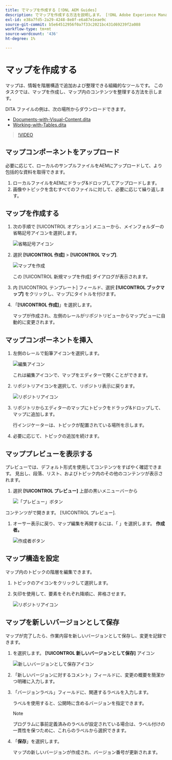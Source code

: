 ```yaml
---
title: でマップを作成する [!DNL AEM Guides]
description: でマップを作成する方法を説明します。 [!DNL Adobe Experience Manager Guides]
exl-id: e38a7fd5-2a29-4248-8e8f-e6a87e1eae9c
source-git-commit: b5e64512956f0a7f33c2021bc431d69239f2a088
workflow-type: tm+mt
source-wordcount: '436'
ht-degree: 1%

---
```


# マップを作成する

マップは、情報を階層構造で追加および整理できる組織的なツールです。 このタスクでは、マップを作成し、マップ内のコンテンツを整理する方法を示します。

DITA ファイルの例は、次の場所からダウンロードできます。

* [Documents-with-Visual-Content.dita](assets/working-with-maps/Documents-with-Visual-Content.dita)
* [Working-with-Tables.dita](assets/working-with-maps/Working-with-Tables.dita)

>[!VIDEO](https://video.tv.adobe.com/v/336725?quality=12&learn=on)

## マップコンポーネントをアップロード

必要に応じて、ローカルのサンプルファイルをAEMにアップロードして、より包括的な資料を取得できます。

1. ローカルファイルをAEMにドラッグ&amp;ドロップしてアップロードします。
1. 画像やトピックを含むすべてのファイルに対して、必要に応じて繰り返します。

## マップを作成する

1. 次の手順で [!UICONTROL オプション] メニューから、メインフォルダーの省略記号アイコンを選択します。

   ![省略記号アイコン](images/lesson-8/ellipses-9.png)

1. 選択 **[!UICONTROL 作成]** > **[!UICONTROL マップ]**.


   ![マップを作成](images/lesson-8/create-map-with-markings.png)

   この [!UICONTROL 新規マップを作成] ダイアログが表示されます。

1. 内 [!UICONTROL テンプレート] フィールド、選択 **[!UICONTROL ブックマップ]** をクリックし、マップにタイトルを付けます。
1. 「**[!UICONTROL 作成]**」を選択します。

   マップが作成され、左側のレールがリポジトリビューからマップビューに自動的に変更されます。

## マップコンポーネントを挿入

1. 左側のレールで鉛筆アイコンを選択します。

   ![編集アイコン](images/lesson-8/pencil-icon.png)

   これは編集アイコンで、マップをエディターで開くことができます。

1. リポジトリアイコンを選択して、リポジトリ表示に戻ります。

   ![リポジトリアイコン](images/common/repository-icon.png)

1. リポジトリからエディターのマップにトピックをドラッグ&amp;ドロップして、マップに追加します。

   行インジケーターは、トピックが配置されている場所を示します。

1. 必要に応じて、トピックの追加を続けます。

## マッププレビューを表示する

プレビューでは、デフォルト形式を使用してコンテンツをすばやく確認できます。 見出し、段落、リスト、およびトピック内のその他のコンテンツが表示されます。

1. 選択 **[!UICONTROL プレビュー]** 上部の黒いメニューバーから

   ![「プレビュー」ボタン](images/common/select-preview.png)

コンテンツがで開きます。 [!UICONTROL プレビュー].

1. オーサー表示に戻り、マップ編集を再開するには、「 」を選択します。 **作成者。**

   ![作成者ボタン](images/lesson-5/author-map.png)

## マップ構造を設定

マップ内のトピックの階層を編集できます。

1. トピックのアイコンをクリックして選択します。
2. 矢印を使用して、要素をそれぞれ降順に、昇格させます。

   ![リポジトリアイコン](images/lesson-8/left-right.png)

## マップを新しいバージョンとして保存

マップが完了したら、作業内容を新しいバージョンとして保存し、変更を記録できます。

1. を選択します。 **[!UICONTROL 新しいバージョンとして保存]** アイコン

   ![新しいバージョンとして保存アイコン](images/common/save-as-new-version.png)

1. 「新しいバージョンに対するコメント」フィールドに、変更の概要を簡潔かつ明確に入力します。

1. 「バージョンラベル」フィールドに、関連するラベルを入力します。

   ラベルを使用すると、公開時に含めるバージョンを指定できます。

   >[!NOTE]
   > 
   > プログラムに事前定義済みのラベルが設定されている場合は、ラベル付けの一貫性を保つために、これらのラベルから選択できます。

1. 「**保存**」を選択します。

   マップの新しいバージョンが作成され、バージョン番号が更新されます。
